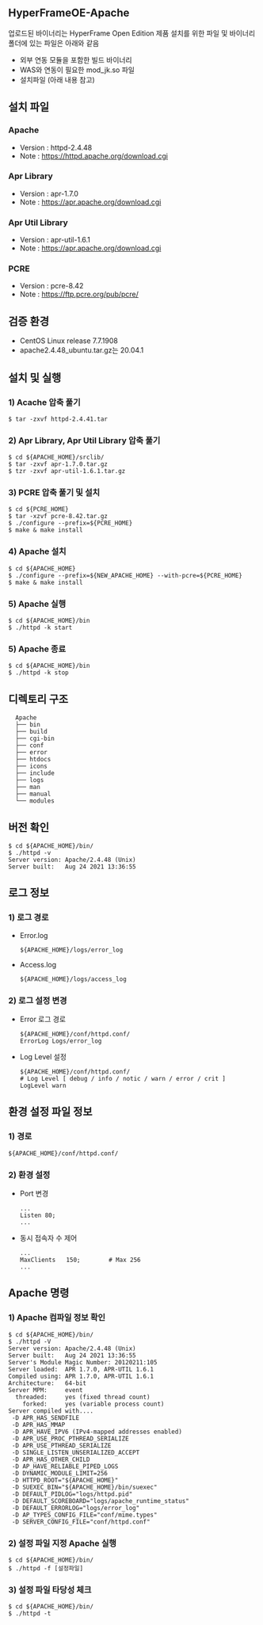 ## HyperFrameOE-Apache

업로드된 바이너리는 HyperFrame Open Edition 제품 설치를 위한 파일 및 바이너리 폴더에 있는 파일은 아래와 같음 

- 외부 연동 모듈을 포함한 빌드 바이너리 
- WAS와 연동이 필요한 mod_jk.so 파일
- 설치파일 (아래 내용 참고)

## 설치 파일

### Apache

* Version : httpd-2.4.48
* Note : https://httpd.apache.org/download.cgi

### Apr Library

* Version : apr-1.7.0
* Note : https://apr.apache.org/download.cgi

### Apr Util Library

* Version : apr-util-1.6.1
* Note : https://apr.apache.org/download.cgi

### PCRE

* Version : pcre-8.42
* Note : https://ftp.pcre.org/pub/pcre/

## 검증 환경
    
* CentOS Linux release 7.7.1908
* apache2.4.48_ubuntu.tar.gz는 20.04.1


## 설치 및 실행

### 1) Acache 압축 풀기

    $ tar -zxvf httpd-2.4.41.tar  

### 2) Apr Library, Apr Util Library 압축 풀기

    $ cd ${APACHE_HOME}/srclib/
    $ tar -zxvf apr-1.7.0.tar.gz    
    $ tzr -zxvf apr-util-1.6.1.tar.gz  

### 3) PCRE 압축 풀기 및 설치

    $ cd ${PCRE_HOME}
    $ tar -xzvf pcre-8.42.tar.gz
    $ ./configure --prefix=${PCRE_HOME}
    $ make & make install

### 4) Apache 설치

    $ cd ${APACHE_HOME}
    $ ./configure --prefix=${NEW_APACHE_HOME} --with-pcre=${PCRE_HOME}
    $ make & make install

### 5) Apache 실행

    $ cd ${APACHE_HOME}/bin
    $ ./httpd -k start
    
### 5) Apache 종료

    $ cd ${APACHE_HOME}/bin
    $ ./httpd -k stop

## 디렉토리 구조

      Apache
      ├── bin
      ├── build      
      ├── cgi-bin            
      ├── conf            
      ├── error
      ├── htdocs        
      ├── icons
      ├── include
      ├── logs
      ├── man
      ├── manual
      └── modules           

## 버전 확인

    $ cd ${APACHE_HOME}/bin/
    $ ./httpd -v
    Server version: Apache/2.4.48 (Unix)
    Server built:   Aug 24 2021 13:36:55

## 로그 정보

### 1) 로그 경로

* Error.log

      ${APACHE_HOME}/logs/error_log
      
* Access.log

      ${APACHE_HOME}/logs/access_log

### 2) 로그 설정 변경

* Error 로그 경로

      ${APACHE_HOME}/conf/httpd.conf/
      ErrorLog Logs/error_log
      
* Log Level 설정

      ${APACHE_HOME}/conf/httpd.conf/
      # Log Level [ debug / info / notic / warn / error / crit ]
      LogLevel warn
      
## 환경 설정 파일 정보

### 1) 경로
    
    ${APACHE_HOME}/conf/httpd.conf/

### 2) 환경 설정

* Port 변경

      ...
      Listen 80;
      ...

* 동시 접속자 수 제어

      ...
      MaxClients   150;        # Max 256
      ...

## Apache 명령

### 1) Apache 컴파일 정보 확인

    $ cd ${APACHE_HOME}/bin/
    $ ./httpd -V
    Server version: Apache/2.4.48 (Unix)
    Server built:   Aug 24 2021 13:36:55
    Server's Module Magic Number: 20120211:105
    Server loaded:  APR 1.7.0, APR-UTIL 1.6.1
    Compiled using: APR 1.7.0, APR-UTIL 1.6.1
    Architecture:   64-bit
    Server MPM:     event
      threaded:     yes (fixed thread count)
        forked:     yes (variable process count)
    Server compiled with....
     -D APR_HAS_SENDFILE
     -D APR_HAS_MMAP
     -D APR_HAVE_IPV6 (IPv4-mapped addresses enabled)
     -D APR_USE_PROC_PTHREAD_SERIALIZE
     -D APR_USE_PTHREAD_SERIALIZE
     -D SINGLE_LISTEN_UNSERIALIZED_ACCEPT
     -D APR_HAS_OTHER_CHILD
     -D AP_HAVE_RELIABLE_PIPED_LOGS
     -D DYNAMIC_MODULE_LIMIT=256
     -D HTTPD_ROOT="${APACHE_HOME}"
     -D SUEXEC_BIN="${APACHE_HOME}/bin/suexec"
     -D DEFAULT_PIDLOG="logs/httpd.pid"
     -D DEFAULT_SCOREBOARD="logs/apache_runtime_status"
     -D DEFAULT_ERRORLOG="logs/error_log"
     -D AP_TYPES_CONFIG_FILE="conf/mime.types"
     -D SERVER_CONFIG_FILE="conf/httpd.conf"
     
### 2) 설정 파일 지정 Apache 실행

    $ cd ${APACHE_HOME}/bin/
    $ ./httpd -f [설정파일]     

### 3) 설정 파일 타당성 체크

    $ cd ${APACHE_HOME}/bin/
    $ ./httpd -t                                           
      
